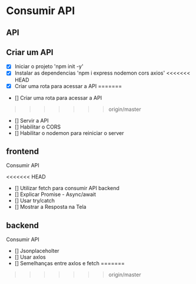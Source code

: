 # Consumir API

## API

## Criar um API
- [X] Iniciar o projeto 'npm init -y'
- [X] Instalar as dependencias 'npm i express nodemon cors axios'
<<<<<<< HEAD
- [x] Criar uma rota para acessar a API
=======
- [] Criar uma rota para acessar a API
>>>>>>> origin/master
- [] Servir a API
- [] Habilitar o CORS
- [] Habilitar o nodemon para reiniciar o server

## frontend
Consumir API

<<<<<<< HEAD
- [] Utilizar fetch para consumir API backend
- [] Explicar Promise - Async/await
- [] Usar try/catch
- [] Mostrar a Resposta na Tela

## backend 
Consumir API

- [] Jsonplaceholter
- [] Usar axlos
- [] Semelhanças entre axlos e fetch
=======
>>>>>>> origin/master
